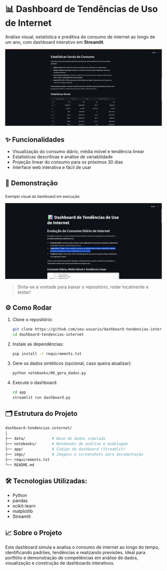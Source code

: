 # 📊 Dashboard de Tendências de Uso de Internet

Análise visual, estatística e preditiva do consumo de internet ao longo de um ano, com dashboard interativo em **Streamlit**.

![Demo do dashboard](./imgs/p3.png)

## ✨ Funcionalidades

- Visualização do consumo diário, média móvel e tendência linear
- Estatísticas descritivas e análise de variabilidade
- Projeção linear do consumo para os próximos 30 dias
- Interface web interativa e fácil de usar

## 🚀 Demonstração

<sub>Exemplo visual do dashboard em execução:</sub>

![Screenshot do Dashboard](./imgs/p1.png)

> Sinta-se à vontade para baixar o repositório, rodar localmente e testar!

## ⚙️ Como Rodar

1. Clone o repositório:
   ```bash
   git clone https://github.com/seu-usuario/dashboard-tendencias-internet.git
   cd dashboard-tendencias-internet
   ```
2. Instale as dependências:
   ```bash
   pip install -r requirements.txt
   ```
3. Gere os dados sintéticos (opcional, caso queira atualizar):
   ```bash
   python notebooks/00_gera_dados.py
   ```
4. Execute o dashboard:
   ```bash
   cd app
   streamlit run dashboard.py
   ```

## 🗂️ Estrutura do Projeto

```bash
dashboard-tendencias-internet/
│
├── data/            # Base de dados simulada
├── notebooks/       # Notebooks de análise e modelagem
├── app/             # Código do dashboard (Streamlit)
├── imgs/            # Imagens e screenshots para documentação
├── requirements.txt
└── README.md
```

## 🛠️ Tecnologias Utilizadas:
- Python
- pandas
- scikit-learn
- matplotlib
- Streamlit

## 📈 Sobre o Projeto
Este dashboard simula e analisa o consumo de internet ao longo do tempo, identificando padrões, tendências e realizando previsões. Ideal para portfólio e demonstração de competências em análise de dados, visualização e construção de dashboards interativos.

